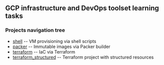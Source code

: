 ## GCP infrastructure and DevOps toolset learning tasks

### Projects navigation tree

 * [shell](./shell) -- VM provisioning via shell scripts
 * [packer](./packer) -- Immutable images via Packer builder
 * [terraform](./terraform) -- IaC via Terraform
 * [terraform_structured](./terraform_structured) -- Terraform project with structured resources
